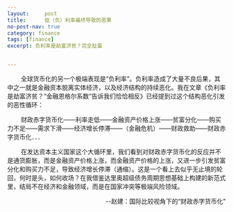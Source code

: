 ```yaml
---
layout:     post
title:      低（负）利率最终导致的恶果
no-post-nav: true
category: finance
tags: [finance]
excerpt: 负利率是劫富济贫？完全扯蛋


---
```


&nbsp;&nbsp;&nbsp;&nbsp;&nbsp;&nbsp;&nbsp;&nbsp;全球货币化的另一个极端表现是“负利率”。负利率造成了大量不良后果，其中之一就是金融资本脱离实体经济，以及经济结构的持续恶化。我在文章《负利率是劫富济贫？“金融恩格尔系数”告诉我们恰恰相反》已经提到过这个结构恶化引发的恶性循环：

&nbsp;&nbsp;&nbsp;&nbsp;&nbsp;&nbsp;&nbsp;&nbsp;财政赤字货币化——利率走低——金融资产价格上涨——贫富分化——购买力不足——需求下滑——经济增长停滞——（金融危机）——财政救助——财政赤字货币化．．．

&nbsp;&nbsp;&nbsp;&nbsp;&nbsp;&nbsp;&nbsp;&nbsp;在发达资本主义国家这个大循环里，我们看到对财政赤字货币化的反应并不是通货膨胀，而是金融资产价格上涨，而金融资产价格的上涨，又进一步引发贫富分化和购买力不足，导致经济增长停滞（通缩）。这是一个看上去似乎无止境的轮回，何时是头，如何收场？在我借鉴达里奥超级债务周期思想基础上构建的新范式里，结局不在经济和金融领域，而是在国家冲突等极端风险领域。

<div style="text-align: right">--赵建：国际比较视角下的“财政赤字货币化”</div>


